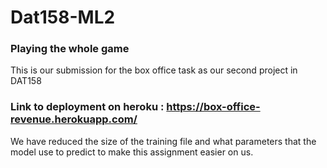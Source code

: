 # Dat158-ML2
### Playing the whole game

This is our submission for the box office task as our second project in DAT158

### Link to deployment on heroku : https://box-office-revenue.herokuapp.com/

We have reduced the size of the training file and what parameters that the model use to predict to make this assignment easier on us.

